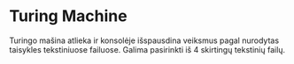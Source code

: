 # Turing Machine

Turingo mašina atlieka ir konsolėje išspausdina veiksmus pagal nurodytas taisykles tekstiniuose failuose. 
Galima pasirinkti iš 4 skirtingų tekstinių failų.